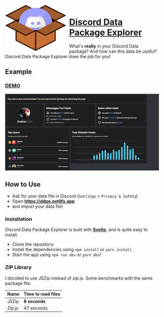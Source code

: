 <img width="200" height="150" align="left" style="float: left; margin: 0 10px 0 0;" alt="DDPE" src="https://github.com/Androz2091/discord-data-package-explorer/raw/master/public/favicon.png">  

# [Discord Data Package Explorer](https://ddpe.netlify.app)

What's **really** in your Discord Data package? And how can this data be useful? Discord Data Package Explorer does the job for you!

## Example

### [DEMO](https://ddpe.netlify.app?demo)

![Example](./example.png)

## How to Use

* Ask for your data file in Discord (`Settings` > `Privacy & Safety`)
* Open **https://ddpe.netlify.app**
* and import your data file!

### Installation

Discord Data Package Explorer is built with **[Svelte](https://svelte.dev)**, and is quite easy to install.

* Clone the repository.
* Install the dependencies using `npm install` or `yarn install`.
* Start the app using `npm run dev` or `yarn dev`!

### ZIP Library

I decided to use JSZip instead of zip.js. Some benchmarks with the same package file:

| **Name** | **Time to read files** |
|----------|----------|
| JSZip | **8 seconds** |
| Zip.js | 47 seconds |
